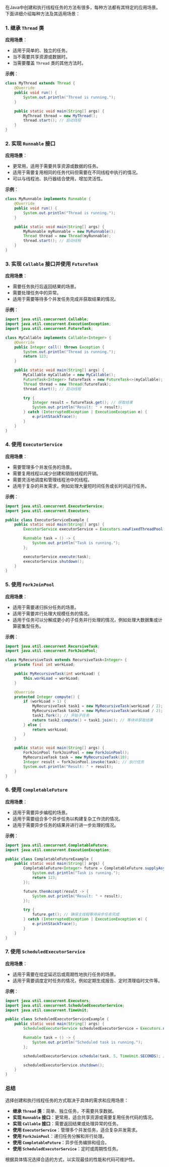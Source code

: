 在Java中创建和执行线程任务的方法有很多，每种方法都有其特定的应用场景。下面详细介绍每种方法及其适用场景：

### 1. 继承 `Thread` 类

**应用场景**：
- 适用于简单的、独立的任务。
- 当不需要共享资源或数据时。
- 当需要覆盖 `Thread` 类的其他方法时。

**示例**：
```java
class MyThread extends Thread {
    @Override
    public void run() {
        System.out.println("Thread is running.");
    }

    public static void main(String[] args) {
        MyThread thread = new MyThread();
        thread.start(); // 启动线程
    }
}
```

### 2. 实现 `Runnable` 接口

**应用场景**：
- 更常用，适用于需要共享资源或数据的任务。
- 适用于需要复用相同的任务代码但需要在不同线程中执行的情况。
- 可以与线程池、执行器结合使用，增加灵活性。

**示例**：
```java
class MyRunnable implements Runnable {
    @Override
    public void run() {
        System.out.println("Thread is running.");
    }

    public static void main(String[] args) {
        MyRunnable myRunnable = new MyRunnable();
        Thread thread = new Thread(myRunnable);
        thread.start(); // 启动线程
    }
}
```

### 3. 实现 `Callable` 接口并使用 `FutureTask`

**应用场景**：
- 需要任务执行后返回结果的场景。
- 需要处理任务中的异常。
- 适用于需要等待多个并发任务完成并获取结果的情况。

**示例**：
```java
import java.util.concurrent.Callable;
import java.util.concurrent.ExecutionException;
import java.util.concurrent.FutureTask;

class MyCallable implements Callable<Integer> {
    @Override
    public Integer call() throws Exception {
        System.out.println("Thread is running.");
        return 123;
    }

    public static void main(String[] args) {
        MyCallable myCallable = new MyCallable();
        FutureTask<Integer> futureTask = new FutureTask<>(myCallable);
        Thread thread = new Thread(futureTask);
        thread.start(); // 启动线程

        try {
            Integer result = futureTask.get(); // 获取结果
            System.out.println("Result: " + result);
        } catch (InterruptedException | ExecutionException e) {
            e.printStackTrace();
        }
    }
}
```

### 4. 使用 `ExecutorService`

**应用场景**：
- 需要管理多个并发任务的场景。
- 需要复用线程以减少创建和销毁线程的开销。
- 需要灵活地调度和管理线程池中的线程。
- 适用于复杂的并发需求，例如处理大量短时间任务或长时间运行任务。

**示例**：
```java
import java.util.concurrent.ExecutorService;
import java.util.concurrent.Executors;

public class ExecutorServiceExample {
    public static void main(String[] args) {
        ExecutorService executorService = Executors.newFixedThreadPool(3);

        Runnable task = () -> {
            System.out.println("Task is running.");
        };

        executorService.execute(task);
        executorService.shutdown();
    }
}
```

### 5. 使用 `ForkJoinPool`

**应用场景**：
- 适用于需要递归拆分任务的场景。
- 适用于需要并行处理大规模任务的情况。
- 适用于任务可以分解成更小的子任务并行处理的情况，例如处理大数据集或计算密集型任务。

**示例**：
```java
import java.util.concurrent.RecursiveTask;
import java.util.concurrent.ForkJoinPool;

class MyRecursiveTask extends RecursiveTask<Integer> {
    private final int workLoad;

    public MyRecursiveTask(int workLoad) {
        this.workLoad = workLoad;
    }

    @Override
    protected Integer compute() {
        if (workLoad > 1) {
            MyRecursiveTask task1 = new MyRecursiveTask(workLoad / 2);
            MyRecursiveTask task2 = new MyRecursiveTask(workLoad / 2);
            task1.fork(); // 开始子任务
            return task2.compute() + task1.join(); // 等待并获取结果
        } else {
            return workLoad;
        }
    }

    public static void main(String[] args) {
        ForkJoinPool forkJoinPool = new ForkJoinPool();
        MyRecursiveTask task = new MyRecursiveTask(10);
        Integer result = forkJoinPool.invoke(task); // 执行任务
        System.out.println("Result: " + result);
    }
}
```

### 6. 使用 `CompletableFuture`

**应用场景**：
- 适用于需要异步编程的场景。
- 适用于需要组合多个异步任务以构建复杂工作流的情况。
- 适用于需要异步任务的结果并进行进一步处理的情况。

**示例**：
```java
import java.util.concurrent.CompletableFuture;
import java.util.concurrent.ExecutionException;

public class CompletableFutureExample {
    public static void main(String[] args) {
        CompletableFuture<Integer> future = CompletableFuture.supplyAsync(() -> {
            System.out.println("Task is running.");
            return 123;
        });

        future.thenAccept(result -> {
            System.out.println("Result: " + result);
        });

        try {
            future.get(); // 确保主线程等待异步任务完成
        } catch (InterruptedException | ExecutionException e) {
            e.printStackTrace();
        }
    }
}
```

### 7. 使用 `ScheduledExecutorService`

**应用场景**：
- 适用于需要在给定延迟后或周期性地执行任务的场景。
- 适用于需要调度定时任务的情况，例如定期生成报告、定时清理临时文件等。

**示例**：
```java
import java.util.concurrent.Executors;
import java.util.concurrent.ScheduledExecutorService;
import java.util.concurrent.TimeUnit;

public class ScheduledExecutorServiceExample {
    public static void main(String[] args) {
        ScheduledExecutorService scheduledExecutorService = Executors.newScheduledThreadPool(3);

        Runnable task = () -> {
            System.out.println("Scheduled task is running.");
        };

        scheduledExecutorService.schedule(task, 5, TimeUnit.SECONDS); // 5秒后执行任务

        scheduledExecutorService.shutdown();
    }
}
```

### 总结

选择创建和执行线程任务的方式取决于具体的需求和应用场景：

- **继承 `Thread` 类**：简单、独立任务，不需要共享数据。
- **实现 `Runnable` 接口**：更常用，适合共享资源或需要复用任务代码的情况。
- **实现 `Callable` 接口**：需要返回结果或处理异常的任务。
- **使用 `ExecutorService`**：管理多个并发任务，适合复杂并发需求。
- **使用 `ForkJoinPool`**：递归任务分解和并行处理。
- **使用 `CompletableFuture`**：异步任务编排和组合。
- **使用 `ScheduledExecutorService`**：定时或周期性任务。

根据具体情况选择合适的方式，以实现最佳的性能和代码可维护性。